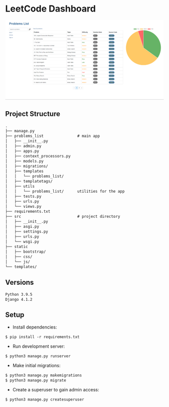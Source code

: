 # LeetCode Dashboard

![demo screenshot](img/screenshot.png)

## Project Structure

```
.
├── manage.py
├── problems_list               # main app
│   ├── __init__.py
│   ├── admin.py
│   ├── apps.py
│   ├── context_processors.py
│   ├── models.py
│   ├── migrations/
│   ├── templates
│   │   └── problems_list/
│   ├── templatetags/
│   ├── utils
│   │   └── problems_list/      utilities for the app
│   ├── tests.py
│   ├── urls.py
│   └── views.py
├── requirements.txt
├── src                         # project directory   
│   ├── __init__.py
│   ├── asgi.py
│   ├── settings.py
│   ├── urls.py
│   └── wsgi.py
├── static
│   ├── bootstrap/
│   ├── css/
│   └── js/
└── templates/
```

## Versions

```
Python 3.9.5
Django 4.1.2
```

## Setup

* Install dependencies:

```
$ pip install -r requirements.txt
```

* Run development server:

```
$ python3 manage.py runserver
```

* Make initial migrations:

```
$ python3 manage.py makemigrations
$ python3 manage.py migrate
```

* Create a superuser to gain admin access:

```
$ python3 manage.py createsuperuser
```
